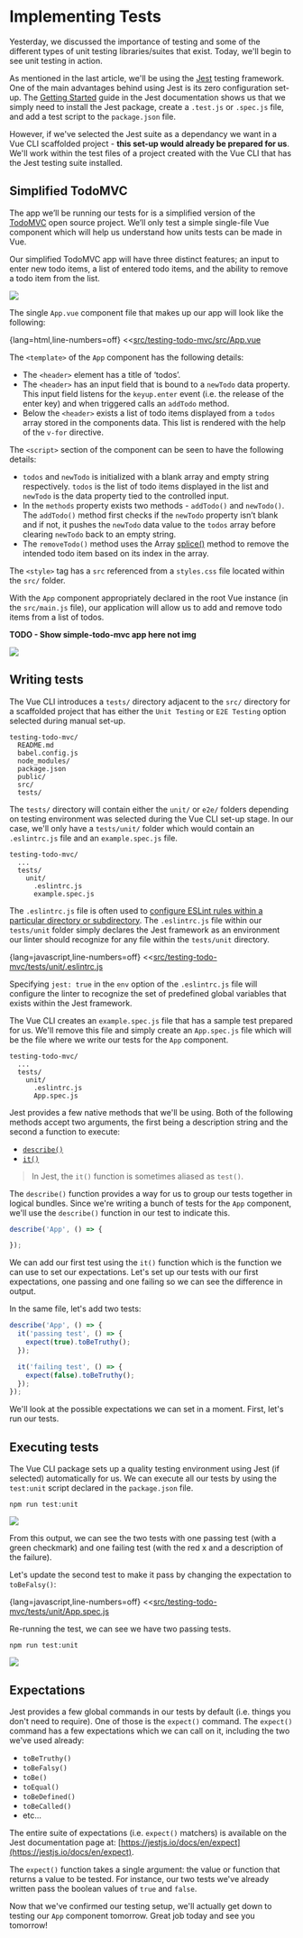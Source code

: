 # Implementing Tests

Yesterday, we discussed the importance of testing and some of the different types of unit testing libraries/suites that exist. Today, we'll begin to see unit testing in action.

As mentioned in the last article, we'll be using the [Jest](https://jestjs.io/) testing framework. One of the main advantages behind using Jest is its zero configuration set-up. The [Getting Started](https://jestjs.io/docs/en/getting-started) guide in the Jest documentation shows us that we simply need to install the Jest package, create a `.test.js` or `.spec.js` file, and add a test script to the `package.json` file.

However, if we've selected the Jest suite as a dependancy we want in a Vue CLI scaffolded project - __this set-up would already be prepared for us__. We'll work within the test files of a project created with the Vue CLI that has the Jest testing suite installed.

## Simplified TodoMVC

The app we’ll be running our tests for is a simplified version of the [TodoMVC](http://todomvc.com/) open source project. We’ll only test a simple single-file Vue component which will help us understand how units tests can be made in Vue.

Our simplified TodoMVC app will have three distinct features; an input to enter new todo items, a list of entered todo items, and the ability to remove a todo item from the list.

![](./public/assets/simple-todo-mvc-layout.png)

The single `App.vue` component file that makes up our app will look like the following:

{lang=html,line-numbers=off}
<<[src/testing-todo-mvc/src/App.vue](./src/testing-todo-mvc/src/App.vue)

The `<template>` of the `App` component has the following details:

- The `<header>` element has a title of ‘todos’.
- The `<header>` has an input field that is bound to a `newTodo` data property. This input field listens for the  `keyup.enter` event (i.e. the release of the enter key) and when triggered calls an `addTodo` method.
- Below the `<header>` exists a list of todo items displayed from a `todos` array stored in the components data. This list is rendered with the help of the `v-for` directive.

The `<script>` section of the component can be seen to have the following details:

- `todos` and `newTodo` is initialized with a blank array and empty string respectively. `todos` is the list of todo items displayed in the list and `newTodo` is the data property tied to the controlled input.
- In the `methods` property exists two methods - `addTodo()` and `newTodo()`. The `addTodo()` method first checks if the `newTodo` property isn’t blank and if not, it pushes the `newTodo` data value to the `todos` array before clearing `newTodo` back to an empty string.
- The `removeTodo()` method uses the Array [splice()](https://developer.mozilla.org/en-US/docs/Web/JavaScript/Reference/Global_Objects/Array/splice) method to remove the intended todo item based on its index in the array.

The `<style>` tag has a `src` referenced from a `styles.css` file located within the `src/` folder.

With the `App` component appropriately declared in the root Vue instance (in the `src/main.js` file), our application will allow us to add and remove todo items from a list of todos.

__TODO - Show simple-todo-mvc app here not img__

![](./public/assets/simple-todo-mvc-app.png)

## Writing tests

The Vue CLI introduces a `tests/` directory adjacent to the `src/` directory for a scaffolded project that has either the `Unit Testing` or `E2E Testing` option selected during manual set-up.

```shell
testing-todo-mvc/
  README.md
  babel.config.js
  node_modules/
  package.json
  public/
  src/
  tests/
```

The `tests/` directory will contain either the `unit/` or `e2e/` folders depending on testing environment was selected during the Vue CLI set-up stage. In our case, we'll only have a `tests/unit/` folder which would contain an `.eslintrc.js` file and an `example.spec.js` file.

```shell
testing-todo-mvc/
  ...
  tests/
    unit/
      .eslintrc.js
      example.spec.js
```

The `.eslintrc.js` file is often used to [configure ESLint rules within a particular directory or subdirectory](https://eslint.org/docs/user-guide/configuring). The `.eslintrc.js` file within our `tests/unit` folder simply declares the Jest framework as an environment our linter should recognize for any file within the `tests/unit` directory.

{lang=javascript,line-numbers=off}
<<[src/testing-todo-mvc/tests/unit/.eslintrc.js](./src/testing-todo-mvc/tests/unit/.eslintrc.js)

Specifying `jest: true` in the `env` option of the `.eslintrc.js` file will configure the linter to recognize the set of predefined global variables that exists within the Jest framework.

The Vue CLI creates an `example.spec.js` file that has a sample test prepared for us. We'll remove this file and simply create an `App.spec.js` file which will be the file where we write our tests for the `App` component.

```shell
testing-todo-mvc/
  ...
  tests/
    unit/
      .eslintrc.js
      App.spec.js
```

Jest provides a few native methods that we'll be using. Both of the following methods accept two arguments, the first being a description string and the second a function to execute:

- [`describe()`](https://jestjs.io/docs/en/api#describename-fn)
- [`it()`](https://jestjs.io/docs/en/api#testname-fn-timeout)

> In Jest, the `it()` function is sometimes aliased as `test()`.

The `describe()` function provides a way for us to group our tests together in logical bundles. Since we're writing a bunch of tests for the `App` component, we'll use the `describe()` function in our test to indicate this.

```javascript
describe('App', () => {

});
```

We can add our first test using the `it()` function which is the function we can use to set our expectations. Let's set up our tests with our first expectations, one passing and one failing so we can see the difference in output.

In the same file, let's add two tests:

```javascript
describe('App', () => {
  it('passing test', () => {
    expect(true).toBeTruthy();
  });

  it('failing test', () => {
    expect(false).toBeTruthy();
  });
});
```

We'll look at the possible expectations we can set in a moment. First, let's run our tests.

## Executing tests

The Vue CLI package sets up a quality testing environment using Jest (if selected) automatically for us. We can execute all our tests by using the `test:unit` script declared in the `package.json` file.

```shell
npm run test:unit
```

![](./public/assets/simple-todo-mvc-tests-fail.png)

From this output, we can see the two tests with one passing test (with a green checkmark) and one failing test (with the red x and a description of the failure).

Let's update the second test to make it pass by changing the expectation to `toBeFalsy()`:

{lang=javascript,line-numbers=off}
<<[src/testing-todo-mvc/tests/unit/App.spec.js](./src/testing-todo-mvc/tests/unit/App.spec.js)

Re-running the test, we can see we have two passing tests.

```shell
npm run test:unit
```

![](./public/assets/simple-todo-mvc-tests-pass.png)

## Expectations

Jest provides a few global commands in our tests by default (i.e. things you don't need to require). One of those is the `expect()` command. The `expect()` command has a few expectations which we can call on it, including the two we've used already:

- `toBeTruthy()`
- `toBeFalsy()`
- `toBe()`
- `toEqual()`
- `toBeDefined()`
- `toBeCalled()`
- etc...

The entire suite of expectations (i.e. `expect()` matchers) is available on the Jest documentation page at: [https://jestjs.io/docs/en/expect](https://jestjs.io/docs/en/expect).

The `expect()` function takes a single argument: the value or function that returns a value to be tested. For instance, our two tests we've already written pass the boolean values of `true` and `false`.

Now that we've confirmed our testing setup, we'll actually get down to testing our `App` component tomorrow. Great job today and see you tomorrow!
